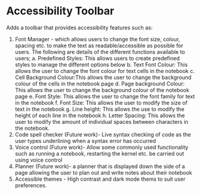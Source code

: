 # Accessibility Toolbar

Adds a toolbar that provides accessibility features such as:

1. Font Manager - which allows users to change the font size, colour, spacing etc. to make the text as readable/accessible as possible for users. The following are details of the different functions available to users;
   a. Predefined Styles: This allows users to create predefined styles to manage the different options below
   b. Text Font Colour: This allows the user to change the font colour for text cells in the notebook
   c. Cell Background Colour:This allows the user to change the background colour of the cells in the notebook page
   d. Page background Colour: This allows the user to change the background colour of the notebook page
   e. Font Style: This allows the user to change the font family for text in the notebook
   f. Font Size: This allows the user to modify the size of text in the notebook
   g. Line height: This allows the use to modify the height of each line in the notebook
   h. Letter Spacing: This allows the user to modify the amount of individual spaces between characters in the notebook.
2. Code spell checker (Future work)- Live syntax checking of code as the user types underlining when a syntax error has occurred
3. Voice control (Future work)- Allow some commonly used functionality such as running a notebook, restarting the kernel etc. be carried out using voice control
4. Planner (Future work)- a planner that is displayed down the side of a page allowing the user to plan out and write notes about their notebook
5. Accessible themes - High contrast and dark mode thems to suit user preferences.

